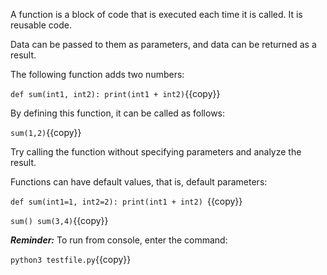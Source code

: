 A function is a block of code that is executed each time it is called. It is reusable code.

Data can be passed to them as parameters, and data can be returned as a result.

The following function adds two numbers:

`def sum(int1, int2):
    print(int1 + int2)`{{copy}}

By defining this function, it can be called as follows:

`sum(1,2)`{{copy}}

Try calling the function without specifying parameters and analyze the result.

Functions can have default values, that is, default parameters:

`def sum(int1=1, int2=2):
    print(int1 + int2)
    `{{copy}}

`sum()
sum(3,4)`{{copy}}

***Reminder:*** To run from console, enter the command:

`python3 testfile.py`{{copy}}